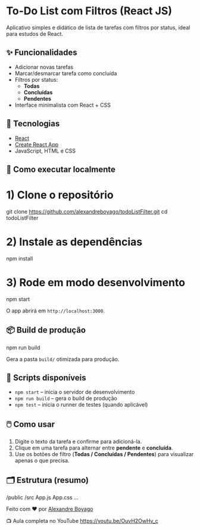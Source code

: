 # To-Do List com Filtros (React JS)

Aplicativo simples e didático de lista de tarefas com filtros por status, ideal para estudos de React.

## ✨ Funcionalidades
- Adicionar novas tarefas
- Marcar/desmarcar tarefa como concluída
- Filtros por status:
  - **Todas**
  - **Concluídas**
  - **Pendentes**
- Interface minimalista com React + CSS

## 🚀 Tecnologias
- [React](https://react.dev/)
- [Create React App](https://create-react-app.dev/)
- JavaScript, HTML e CSS

## 🧩 Como executar localmente

# 1) Clone o repositório
git clone https://github.com/alexandreboyago/todoListFilter.git
cd todoListFilter

# 2) Instale as dependências
npm install

# 3) Rode em modo desenvolvimento
npm start


O app abrirá em `http://localhost:3000`.

## 📦 Build de produção

npm run build


Gera a pasta `build/` otimizada para produção.

## 🧪 Scripts disponíveis

* `npm start` – inicia o servidor de desenvolvimento
* `npm run build` – gera o build de produção
* `npm test` – inicia o runner de testes (quando aplicável)

## 🖱️ Como usar

1. Digite o texto da tarefa e confirme para adicioná-la.
2. Clique em uma tarefa para alternar entre **pendente** e **concluída**.
3. Use os botões de filtro (**Todas / Concluídas / Pendentes**) para visualizar apenas o que precisa.

## 🗂️ Estrutura (resumo)


/public
/src
  App.js
  App.css
  ...


Feito com ❤️ por [Alexandre Boyago](https://github.com/alexandreboyago)

📺 Aula completa no YouTube
https://youtu.be/OuvH2OwHv_c
